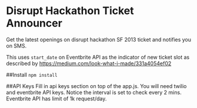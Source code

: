 Disrupt Hackathon Ticket Announcer
======================

Get the latest openings on disrupt hackathon SF 2013 ticket and notifies you on SMS. 

This uses ```start_date``` on Eventbrite API as the indicator of new ticket slot as described by https://medium.com/look-what-i-made/331a4054ef02

##Install
```npm install```

##API Keys
Fill in api keys section on top of the app.js. You will need twilio and eventbrite API keys. Notice the interval is set to check every 2 mins. Eventbrite API has limit of 1k request/day.

